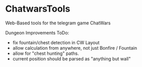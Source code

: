 # ChatwarsTools
Web-Based tools for the telegram game ChatWars


Dungeon Improvements ToDo:

- fix fountain/chest detection in CW Layout
- allow calculation from anywhere, not just Bonfire / Fountain
- allow for "chest hunting" paths.  
- current position should be parsed as "anything but wall"
